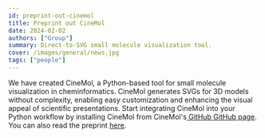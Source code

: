 ```yaml
---
id: preprint-out-cinemol
title: Preprint out CineMol
date: 2024-02-02
authors: ["Group"]
summary: Direct-to-SVG small molecule visualization tool.
cover: /images/general/news.jpg
tags: ["people"]
---
```


We have created CineMol, a Python-based tool for small molecule visualization in cheminformatics. CineMol generates SVGs for 3D models without complexity, enabling easy customization and enhancing the visual appeal of scientific presentations. Start integrating CineMol into your Python workflow by installing CineMol from CineMol's[ GitHub GitHub page](https://github.com/moltools/CineMol). You can also read the preprint [here](https://chemrxiv.org/engage/chemrxiv/article-details/65bbb3c966c1381729bd6e27).